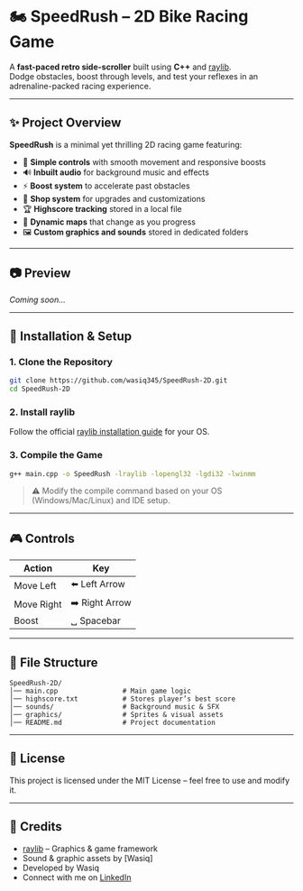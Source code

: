 # 🏍️ SpeedRush – 2D Bike Racing Game

A **fast-paced retro side-scroller** built using **C++** and [raylib](https://www.raylib.com/).  
Dodge obstacles, boost through levels, and test your reflexes in an adrenaline-packed racing experience.

---

## ✨ Project Overview

**SpeedRush** is a minimal yet thrilling 2D racing game featuring:

- 🎯 **Simple controls** with smooth movement and responsive boosts  
- 🔊 **Inbuilt audio** for background music and effects  
- ⚡ **Boost system** to accelerate past obstacles  
- 🛒 **Shop system** for upgrades and customizations  
- 🏆 **Highscore tracking** stored in a local file  
- 🌄 **Dynamic maps** that change as you progress  
- 🖼️ **Custom graphics and sounds** stored in dedicated folders

---

## 📷 Preview

_Coming soon..._

---

## 🔧 Installation & Setup

### 1. Clone the Repository
```bash
git clone https://github.com/wasiq345/SpeedRush-2D.git
cd SpeedRush-2D
```

### 2. Install raylib
Follow the official [raylib installation guide](https://github.com/raysan5/raylib#building) for your OS.

### 3. Compile the Game
```bash
g++ main.cpp -o SpeedRush -lraylib -lopengl32 -lgdi32 -lwinmm
```
> ⚠️ Modify the compile command based on your OS (Windows/Mac/Linux) and IDE setup.

---

## 🎮 Controls

| Action       | Key              |
|--------------|------------------|
| Move Left    | ⬅️ Left Arrow     |
| Move Right   | ➡️ Right Arrow    |
| Boost        | ␣ Spacebar        |

---

## 📂 File Structure

```
SpeedRush-2D/
│── main.cpp                # Main game logic
│── highscore.txt           # Stores player’s best score
│── sounds/                 # Background music & SFX
│── graphics/               # Sprites & visual assets
│── README.md               # Project documentation
```

---

## 📜 License

This project is licensed under the MIT License – feel free to use and modify it.

---

## 🙌 Credits

- [raylib](https://www.raylib.com/) – Graphics & game framework  
- Sound & graphic assets by [Wasiq]  
- Developed by Wasiq
- Connect with me on [LinkedIn](https://www.linkedin.com/in/wasiq-azeem-730215367/)
